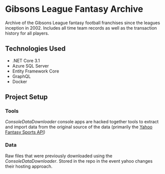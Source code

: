 # Gibsons League Fantasy Archive
Archive of the Gibsons League fantasy football franchises since the leagues inception in 2002. Includes all time team records as well as the transaction history for all players.

## Technologies Used
- .NET Core 3.1
- Azure SQL Server
- Entity Framework Core
- GraphQL
- Docker

## Project Setup

### Tools
*ConsoleDataDownloader* console apps are hacked together tools to extract and import data from the original source of the data (primarily the [Yahoo Fantasy Sports API](https://developer.yahoo.com/fantasysports/guide/))

### Data
Raw files that were previously downloaded using the *ConsoleDataDownloader*.  Stored in the repo in the event yahoo changes their hosting approach.